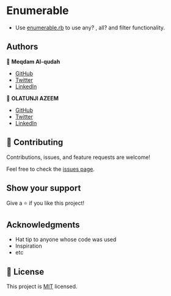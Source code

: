 # Enumerable
- Use [enumerable.rb](./enumerable.rb) to use any? ,  all? and filter functionality.


## Authors

👤 **Meqdam Al-qudah**

- [GitHub](https://github.com/MeqdamAlqudah)
- [Twitter](https://twitter.com/MeqdamQudah)
- [LinkedIn](www.linkedin.com/in/meqdam-al-qudah-7514a21b5)

👤 **OLATUNJI AZEEM**

- [GitHub](https://github.com/zemola)
- [Twitter](https://twitter.com/zemolat)
- [LinkedIn](www.linkedin.com/in/olatunjiazeem)
## 🤝 Contributing

Contributions, issues, and feature requests are welcome!

Feel free to check the [issues page](../../issues/).

## Show your support

Give a ⭐️ if you like this project!

## Acknowledgments

- Hat tip to anyone whose code was used
- Inspiration
- etc

## 📝 License

This project is [MIT](./MIT.md) licensed.